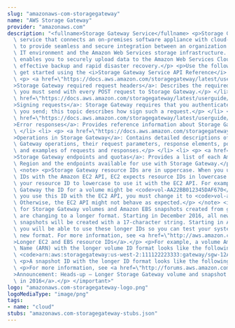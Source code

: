 ```yaml
---
slug: "amazonaws-com-storagegateway"
name: "AWS Storage Gateway"
provider: "amazonaws.com"
description: "<fullname>Storage Gateway Service</fullname> <p>Storage Gateway is the\
  \ service that connects an on-premises software appliance with cloud-based storage\
  \ to provide seamless and secure integration between an organization's on-premises\
  \ IT environment and the Amazon Web Services storage infrastructure. The service\
  \ enables you to securely upload data to the Amazon Web Services Cloud for cost\
  \ effective backup and rapid disaster recovery.</p> <p>Use the following links to\
  \ get started using the <i>Storage Gateway Service API Reference</i>:</p> <ul> <li>\
  \ <p> <a href=\"https://docs.aws.amazon.com/storagegateway/latest/userguide/AWSStorageGatewayAPI.html#AWSStorageGatewayHTTPRequestsHeaders\"\
  >Storage Gateway required request headers</a>: Describes the required headers that\
  \ you must send with every POST request to Storage Gateway.</p> </li> <li> <p> <a\
  \ href=\"https://docs.aws.amazon.com/storagegateway/latest/userguide/AWSStorageGatewayAPI.html#AWSStorageGatewaySigningRequests\"\
  >Signing requests</a>: Storage Gateway requires that you authenticate every request\
  \ you send; this topic describes how sign such a request.</p> </li> <li> <p> <a\
  \ href=\"https://docs.aws.amazon.com/storagegateway/latest/userguide/AWSStorageGatewayAPI.html#APIErrorResponses\"\
  >Error responses</a>: Provides reference information about Storage Gateway errors.</p>\
  \ </li> <li> <p> <a href=\"https://docs.aws.amazon.com/storagegateway/latest/APIReference/API_Operations.html\"\
  >Operations in Storage Gateway</a>: Contains detailed descriptions of all Storage\
  \ Gateway operations, their request parameters, response elements, possible errors,\
  \ and examples of requests and responses.</p> </li> <li> <p> <a href=\"https://docs.aws.amazon.com/general/latest/gr/sg.html\"\
  >Storage Gateway endpoints and quotas</a>: Provides a list of each Amazon Web Services\
  \ Region and the endpoints available for use with Storage Gateway.</p> </li> </ul>\
  \ <note> <p>Storage Gateway resource IDs are in uppercase. When you use these resource\
  \ IDs with the Amazon EC2 API, EC2 expects resource IDs in lowercase. You must change\
  \ your resource ID to lowercase to use it with the EC2 API. For example, in Storage\
  \ Gateway the ID for a volume might be <code>vol-AA22BB012345DAF670</code>. When\
  \ you use this ID with the EC2 API, you must change it to <code>vol-aa22bb012345daf670</code>.\
  \ Otherwise, the EC2 API might not behave as expected.</p> </note> <important> <p>IDs\
  \ for Storage Gateway volumes and Amazon EBS snapshots created from gateway volumes\
  \ are changing to a longer format. Starting in December 2016, all new volumes and\
  \ snapshots will be created with a 17-character string. Starting in April 2016,\
  \ you will be able to use these longer IDs so you can test your systems with the\
  \ new format. For more information, see <a href=\"http://aws.amazon.com/ec2/faqs/#longer-ids\"\
  >Longer EC2 and EBS resource IDs</a>.</p> <p>For example, a volume Amazon Resource\
  \ Name (ARN) with the longer volume ID format looks like the following:</p> <p>\
  \ <code>arn:aws:storagegateway:us-west-2:111122223333:gateway/sgw-12A3456B/volume/vol-1122AABBCCDDEEFFG</code>.</p>\
  \ <p>A snapshot ID with the longer ID format looks like the following: <code>snap-78e226633445566ee</code>.</p>\
  \ <p>For more information, see <a href=\"http://forums.aws.amazon.com/ann.jspa?annID=3557\"\
  >Announcement: Heads-up – Longer Storage Gateway volume and snapshot IDs coming\
  \ in 2016</a>.</p> </important>"
logo: "amazonaws.com-storagegateway-logo.png"
logoMediaType: "image/png"
tags:
- name: "cloud"
stubs: "amazonaws.com-storagegateway-stubs.json"
---
```

